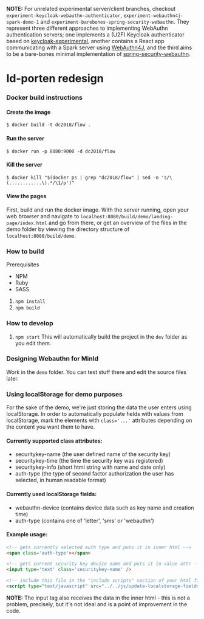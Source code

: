**NOTE:** For unrelated experimental server/client branches, checkout `experiment-keycloak-webauthn-authenticator`, `experiment-webauthn4j-spark-demo-1` and `experiment-barebones-spring-security-webauthn`. They represent three different approaches to implementing WebAuthn authentication servers; one implements a (U2F) Keycloak authenticator based on [keycloak-experimental](https://github.com/stianst/keycloak-experimental), another contains a React app communicating with a Spark server using [WebAuthn4J](https://github.com/webauthn4j/webauthn4j), and the third aims to be a bare-bones minimal implementation of [spring-security-webauthn](https://github.com/ynojima/spring-security-webauthn).

# Id-porten redesign

### Docker build instructions

#### Create the image

```
$ docker build -t dc2018/flow .
```

#### Run the server

```
$ docker run -p 8080:9000 -d dc2018/flow
```

#### Kill the server

```
$ docker kill "$(docker ps | grep "dc2018/flow" | sed -n 's/\(............\).*/\1/p')"
```

#### View the pages

First, build and run the docker image. With the server running, open your web browser and navigate to `localhost:8080/build/demo/landing-page/index.html` and go from there, or get an overview of the files in the demo folder by viewing the directory structure of `localhost:8080/build/demo`.

### How to build

Prerequisites
- NPM
- Ruby
- SASS

1. `npm install`
2. `npm build`


### How to develop

1. `npm start`
This will automatically build the project in the `dev` folder as you edit them.


### Designing Webauthn for MinId

Work in the `demo` folder. You can test stuff there and edit the source files later.

### Using localStorage for demo purposes

For the sake of the demo, we're just storing the data the user enters using
localStorage. In order to automatically populate fields with values from
localStorage, mark the elements with `class='...'` attributes depending on the
content you want them to have.

#### Currently supported class attributes:

- securitykey-name (the user defined name of the security key)
- securitykey-time (the time the security key was registered)
- securitykey-info (short html string with name and date only)
- auth-type (the type of second factor authorization the user has selected,
  in human readable format)

#### Currently used localStorage fields:

- webauthn-device (contains device data such as key name and creation time)
- auth-type (contains one of 'letter', 'sms' or 'webauthn')

#### Example usage:

```html
<!-- gets currently selected auth type and puts it in inner html -->
<span class='auth-type'></span>

<!-- gets current security key device name and puts it in value attr -->
<input type='text' class='securitykey-name' />

<!-- include this file in the "include scripts" section of your html file -->
<script type="text/javascript" src="../../js/update-localstorage-fields.js"></script>
```

**NOTE:** The input tag also receives the data in the inner html - this is not a
problem, precisely, but it's not ideal and is a point of improvement in the
code.
